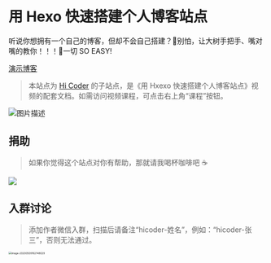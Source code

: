 # 用 Hexo 快速搭建个人博客站点

听说你想拥有一个自己的博客，但却不会自己搭建？👀别怕，让大树手把手、嘴对嘴的教你！！！🤪一切 SO EASY!

[演示博客](https://hicoder.com.cn/hexo-github/)

> 本站点为 [Hi Coder](http://hicoder.com.cn) 的子站点，是《用 Hxexo 快速搭建个人博客站点》视频的配套文档。如需访问视频课程，可点击右上角“课程”按钮。

![图片描述](https://cdn.jsdelivr.net/gh/mrshiqiqi/resource/hexo.png)

## 捐助
> 如果你觉得这个站点对你有帮助，那就请我喝杯咖啡吧 ☕

![](https://cdn.jsdelivr.net/gh/mrshiqiqi/resource/paycode.png)

## 入群讨论

> 添加作者微信入群，扫描后请备注“hicoder-姓名”，例如：“hicoder-张三”，否则无法通过。

<img src="https://cdn.jsdelivr.net/gh/mrshiqiqi/quantitative-resource-doc/_picture/image-20200509162148029.png" alt="image-20200509162148029" style="zoom:35%;" />

